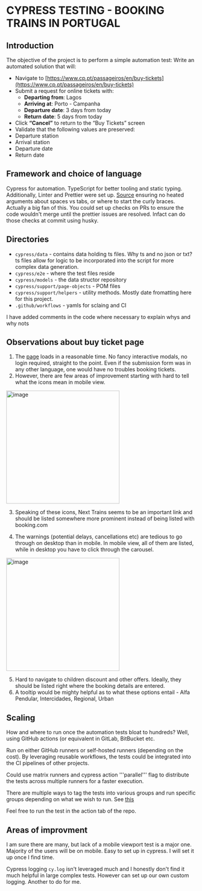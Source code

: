 # CYPRESS TESTING - BOOKING TRAINS IN PORTUGAL


## Introduction
The objective of the project is to perform a simple automation test:
Write an automated solution that will:
- Navigate to [https://www.cp.pt/passageiros/en/buy-tickets](https://www.cp.pt/passageiros/en/buy-tickets)
- Submit a request for online tickets with:
  -  **Departing from**: Lagos
  -  **Arriving at**: Porto - Campanha
  -  **Departure date**: 3 days from today
  -  **Return date**: 5 days from today
- Click **“Cancel”** to return to the “Buy Tickets” screen
-  Validate that the following values are preserved:
  -  Departure station
  -  Arrival station
  -  Departure date
  -  Return date

## Framework and choice of language 
Cypress for automation. TypeScript for better tooling and static typing. 
Additionally, Linter and Prettier were set up. [Source](https://medium.com/@beginners_log/set-up-linter-and-prettier-for-your-cypress-project-flat-config-a4af886f4101) ensuring no heated arguments about spaces vs tabs, or where to start the curly braces. Actually a big fan of this. You could set up checks on PRs to ensure the code wouldn't merge until the prettier issues are resolved. Infact can do those checks at commit using husky.  

## Directories
- ```cypress/data``` - contains data holding ts files. Why ts and no json or txt? ts files allow for logic to be incorporated into the script for more complex data generation. 
- ```cypress/e2e``` - where the test files reside 
- ```cypress/models``` - the data structor repository 
- ```cypress/support/page-objects``` - POM files
- ```cypress/support/helpers``` - utility methods. Mostly date fromatting here for this project.
- ```.github/workflows``` - yamls for sclaing and CI

I have added comments in the code where necessary to explain whys and why nots

## Observations about buy ticket page
1. The [page](https://www.cp.pt/passageiros/en/buy-tickets) loads in a reasonable time. No fancy interactive modals, no login required, straight to the point. Even if the submission form was in any other language, one would have no troubles booking tickets.  
2. However, there are few areas of improvement starting with hard to tell what the icons mean in mobile view. 
<img width="300" alt="image" src="https://github.com/user-attachments/assets/ef35b9ba-030b-4228-b1f4-179eefbea46e" />

3. Speaking of these icons, Next Trains seems to be an important link and should be listed somewhere more prominent instead of being listed with booking.com

4. The warnings (potential delays, cancellations etc) are tedious to go through on desktop than in mobile. In mobile view, all of them are listed, while in desktop you have to click through the carousel.
<img width="300" alt="image" src="https://github.com/user-attachments/assets/b7f0e44c-7234-49f4-87c1-ec15ec152214" />
   
5. Hard to navigate to children discount and other offers. Ideally, they should be listed right where the booking details are entered. 
6. A tooltip would be mighty helpful as to what these options entail - Alfa Pendular, Intercidades, Regional, Urban 

## Scaling 
How and where to run once the automation tests bloat to hundreds? Well, using GitHub actions (or equivalent in GitLab, BitBucket etc.

Run on either GitHub runners or self-hosted runners (depending on the cost). By leveraging reusable workflows, the tests could be integrated into the CI pipelines of other projects. 

Could use matrix runners and cypress action '''parallel''' flag to distribute the tests across multiple runners for a faster execution.  

There are multiple ways to tag the tests into various groups and run specific groups depending on what we wish to run. See [this](https://stackoverflow.com/questions/65045102/how-to-add-test-case-grouping-in-cypress)

Feel free to run the test in the action tab of the repo. 

## Areas of improvment
I am sure there are many, but lack of a mobile viewport test is a major one. Majority of the users will be on mobile. Easy to set up in cypress. I will set it up once I find time. 

Cypress logging ```cy.log``` isn't leveraged much and I honestly don't find it much helpful in large complex tests. However can set up our own custom logging. Another to do for me. 

